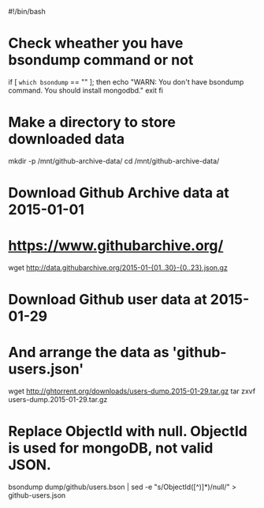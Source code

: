 #!/bin/bash

# Check wheather you have bsondump command or not
if [ `which bsondump` == "" ]; then
  echo "WARN: You don't have bsondump command. You should install mongodbd."
  exit
fi

# Make a directory to store downloaded data
mkdir -p /mnt/github-archive-data/
cd /mnt/github-archive-data/

# Download Github Archive data at 2015-01-01
# https://www.githubarchive.org/
wget http://data.githubarchive.org/2015-01-{01..30}-{0..23}.json.gz

# Download Github user data at 2015-01-29
# And arrange the data as 'github-users.json'
wget http://ghtorrent.org/downloads/users-dump.2015-01-29.tar.gz
tar zxvf users-dump.2015-01-29.tar.gz
# Replace ObjectId with null. ObjectId is used for mongoDB, not valid JSON.
bsondump dump/github/users.bson | sed -e "s/ObjectId([^)]*)/null/" > github-users.json
